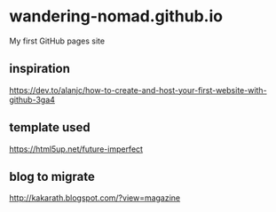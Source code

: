 # wandering-nomad.github.io
My first GitHub pages site
## inspiration
https://dev.to/alanjc/how-to-create-and-host-your-first-website-with-github-3ga4
## template used
https://html5up.net/future-imperfect
## blog to migrate
http://kakarath.blogspot.com/?view=magazine